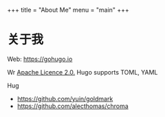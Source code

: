 +++
title = "About Me"
menu = "main"
+++

# 关于我

Web: https://gohugo.io

Wr [Apache Licence 2.0.](https://github.com/gohugoio/hugo/blob/master/LICENSE) Hugo supports TOML, YAML

Hug

* https://github.com/yuin/goldmark
* https://github.com/alecthomas/chroma

